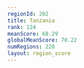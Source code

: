```yaml
---
regionId: 202
title: Tanzania
rank: 124
meanScore: 68.29
globalMeanScore: 70.22
numRegions: 220
layout: region_score
---
```

